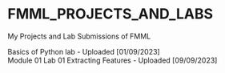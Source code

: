 # FMML_PROJECTS_AND_LABS
My Projects and Lab Submissions of FMML

Basics of Python lab - Uploaded [01/09/2023]<br>
Module 01 Lab 01 Extracting Features - Uploaded [09/09/2023]
